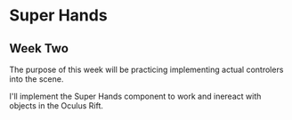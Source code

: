 # Super Hands

## Week Two

The purpose of this week will be practicing implementing actual controlers into the scene.

I'll implement the Super Hands component to work and inereact with objects in the Oculus Rift.